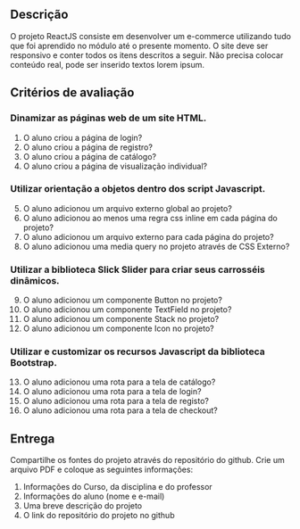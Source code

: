 ## Descrição
O projeto ReactJS consiste em desenvolver um e-commerce utilizando tudo que foi aprendido no módulo até o presente momento. O site deve ser responsivo e conter todos os itens descritos a seguir. Não precisa colocar conteúdo real, pode ser inserido textos lorem ipsum.

## Critérios de avaliação

### Dinamizar as páginas web de um site HTML.
1. O aluno criou a página de login?
2. O aluno criou a página de registro?
3. O aluno criou a página de catálogo?
4. O aluno criou a página de visualização individual?

### Utilizar orientação a objetos dentro dos script Javascript.
5. O aluno adicionou um arquivo externo global ao projeto?
6. O aluno adicionou ao menos uma regra css inline em cada página do projeto?
7. O aluno adicionou um arquivo externo para cada página do projeto?
8. O aluno adicionou uma media query no projeto através de CSS Externo?

### Utilizar a biblioteca Slick Slider para criar seus carrosséis dinâmicos.
9. O aluno adicionou um componente Button no projeto?
10. O aluno adicionou um componente TextField no projeto?
11. O aluno adicionou um componente Stack no projeto?
12. O aluno adicionou um componente Icon no projeto?

### Utilizar e customizar os recursos Javascript da biblioteca Bootstrap.
13. O aluno adicionou uma rota para a tela de catálogo?
14. O aluno adicionou uma rota para a tela de login?
15. O aluno adicionou uma rota para a tela de registo?
16. O aluno adicionou uma rota para a tela de checkout?

## Entrega
Compartilhe os fontes do projeto através do repositório do github. Crie um arquivo PDF e coloque as seguintes informações:
1. Informações do Curso, da disciplina e do professor
2. Informações do aluno (nome e e-mail)
3. Uma breve descrição do projeto
4. O link do repositório do projeto no github